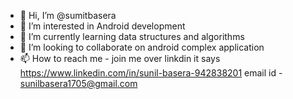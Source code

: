 - 👋 Hi, I’m @sumitbasera
- 👀 I’m interested in Android development
- 🌱 I’m currently learning data structures and algorithms
- 💞️ I’m looking to collaborate on android complex application
- 📫 How to reach me - join me over linkdin it says 
     https://www.linkedin.com/in/sunil-basera-942838201
     email id - sunilbasera1705@gmail.com
<!---
sumitbasera/sumitbasera is a ✨ special ✨ repository because its `README.md` (this file) appears on your GitHub profile.
You can click the Preview link to take a look at your changes.
--->
